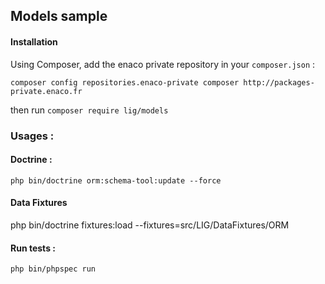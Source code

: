 ## Models sample

#### Installation

Using Composer, add the enaco private repository in your `composer.json` : 

`composer config repositories.enaco-private composer http://packages-private.enaco.fr`

then run `composer require lig/models`

### Usages :

#### Doctrine :

```
php bin/doctrine orm:schema-tool:update --force
```

#### Data Fixtures
php bin/doctrine fixtures:load --fixtures=src/LIG/DataFixtures/ORM


#### Run tests :

```
php bin/phpspec run
```